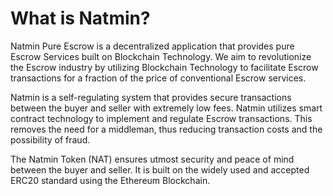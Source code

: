 # What is Natmin?

Natmin Pure Escrow is a decentralized application that provides pure Escrow Services built on Blockchain Technology. We aim to revolutionize the Escrow industry by utilizing Blockchain Technology to facilitate Escrow transactions for a fraction of the price of conventional Escrow services.

Natmin is a self-regulating system that provides secure transactions between the buyer and seller with extremely low fees. Natmin utilizes smart contract technology to implement and regulate Escrow transactions. This removes the need for a middleman, thus reducing transaction costs and the possibility of fraud.

The Natmin Token (NAT) ensures utmost security and peace of mind between the buyer and seller. It is built on the widely used and accepted ERC20 standard using the Ethereum Blockchain.
